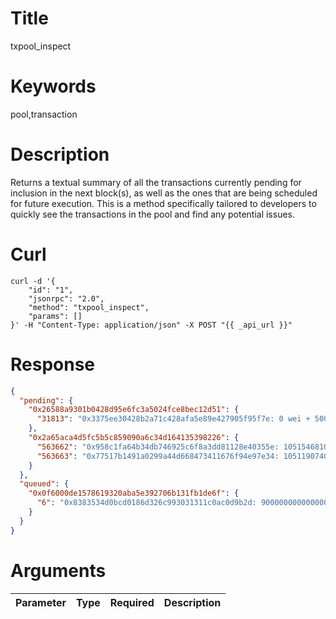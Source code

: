 # Title

txpool_inspect

# Keywords

pool,transaction

# Description

Returns a textual summary of all the transactions currently pending for inclusion in the next block(s), as well as the ones that are being scheduled for future execution. This is a method specifically tailored to developers to quickly see the transactions in the pool and find any potential issues.

# Curl

```shell
curl -d '{
    "id": "1",
    "jsonrpc": "2.0",
    "method": "txpool_inspect",
    "params": []
}' -H "Content-Type: application/json" -X POST "{{ _api_url }}"
```

# Response

```json
{
  "pending": {
    "0x26588a9301b0428d95e6fc3a5024fce8bec12d51": {
      "31813": "0x3375ee30428b2a71c428afa5e89e427905f95f7e: 0 wei + 500000 × 20000000000 wei"
    },
    "0x2a65aca4d5fc5b5c859090a6c34d164135398226": {
      "563662": "0x958c1fa64b34db746925c6f8a3dd81128e40355e: 1051546810000000000 wei + 90000 gas × 20000000000 wei",
      "563663": "0x77517b1491a0299a44d668473411676f94e97e34: 1051190740000000000 wei + 90000 gas × 20000000000 wei"
    }
  },
  "queued": {
    "0x0f6000de1578619320aba5e392706b131fb1de6f": {
      "6": "0x8383534d0bcd0186d326c993031311c0ac0d9b2d: 9000000000000000000 wei + 21000 gas × 20000000000 wei"
    }
  }
}
```

# Arguments

| Parameter | Type   | Required | Description             |
| --------- | ------ | -------- | ----------------------- |
